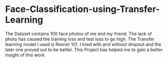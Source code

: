 # Face-Classification-using-Transfer-Learning

The Dataset contains 100 face photos of me and my friend. The lack of photo has caused the training loss and test loss to go high.
The Transfer learning model I used is Resnet 101. 
I tried with and without dropout and the later one proved out to be better. This Project has helped me to gain a better insight of this work
